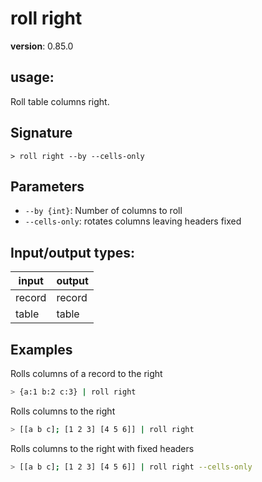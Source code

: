 # roll right

**version**: 0.85.0

## **usage**:

Roll table columns right.

## Signature

`> roll right --by --cells-only`

## Parameters

- `--by {int}`: Number of columns to roll
- `--cells-only`: rotates columns leaving headers fixed

## Input/output types:

| input  | output |
| ------ | ------ |
| record | record |
| table  | table  |

## Examples

Rolls columns of a record to the right

```bash
> {a:1 b:2 c:3} | roll right
```

Rolls columns to the right

```bash
> [[a b c]; [1 2 3] [4 5 6]] | roll right
```

Rolls columns to the right with fixed headers

```bash
> [[a b c]; [1 2 3] [4 5 6]] | roll right --cells-only
```
